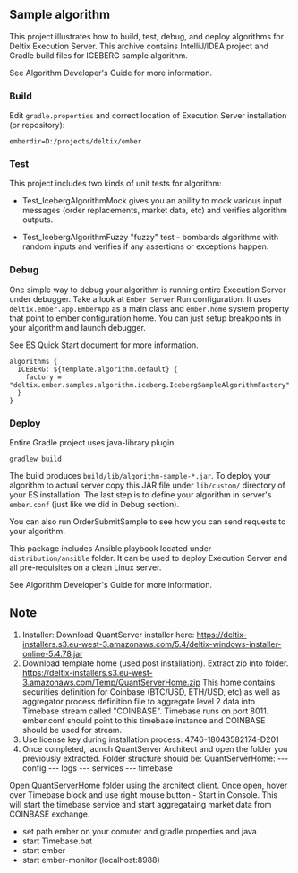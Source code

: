 ## Sample algorithm

This project illustrates how to build, test, debug, and deploy algorithms for Deltix Execution Server.
This archive contains IntelliJ/IDEA project and Gradle build files for ICEBERG sample algorithm.

See Algorithm Developer's Guide for more information.

### Build
Edit `gradle.properties` and correct location of Execution Server installation (or repository):
```
emberdir=D:/projects/deltix/ember
```

### Test
This project includes two kinds of unit tests for algorithm:

* Test_IcebergAlgorithmMock gives you an ability to mock various input messages (order replacements, market data, etc) 
  and verifies algorithm outputs.

* Test_IcebergAlgorithmFuzzy "fuzzy" test - bombards algorithms with random inputs and verifies if any assertions or 
  exceptions happen.

### Debug

One simple way to debug your algorithm is running entire Execution Server under debugger. 
Take a look at `Ember Server` Run configuration. It uses `deltix.ember.app.EmberApp` as a main class and `ember.home` 
system property that point to ember configuration home.
You can just setup breakpoints in your algorithm and launch debugger.

See ES Quick Start document for more information.

```
algorithms {
  ICEBERG: ${template.algorithm.default} {
    factory = "deltix.ember.samples.algorithm.iceberg.IcebergSampleAlgorithmFactory"
  }
}
````

### Deploy

Entire Gradle project uses java-library plugin.

```
gradlew build 
```

The build produces `build/lib/algorithm-sample-*.jar`. To deploy your algorithm to actual server copy this JAR file under `lib/custom/` directory of your ES installation.
The last step is to define your algorithm in server's `ember.conf` (just like we did in Debug section).  

You can also run OrderSubmitSample to see how you can send requests to your algorithm.

This package includes Ansible playbook located under `distribution/ansible` folder. It can be used to deploy Execution Server and all pre-requisites on a clean Linux server.


See Algorithm Developer's Guide for more information.  


## Note

1. Installer:
   Download QuantServer installer here:
   https://deltix-installers.s3.eu-west-3.amazonaws.com/5.4/deltix-windows-installer-online-5.4.78.jar
2. Download template home (used post installation). Extract zip into folder.
   https://deltix-installers.s3.eu-west-3.amazonaws.com/Temp/QuantServerHome.zip
   This home contains securities definition for Coinbase (BTC/USD, ETH/USD, etc) as well as aggregator
   process definition file to aggregate level 2 data into Timebase stream called "COINBASE".
   Timebase runs on port 8011.
   ember.conf should point to this timebase instance and COINBASE should be used for stream.
3. Use license key during installation process: 4746-18043582174-D201
4. Once completed, launch QuantServer Architect and open the folder you previously extracted. Folder structure should be:
   QuantServerHome:
   --- config
   --- logs
   --- services
   --- timebase

Open QuantServerHome folder using the architect client. Once open, hover over Timebase block and use
right mouse button - Start in Console.
This will start the timebase service and start aggregataing market data from COINBASE exchange.


- set path ember on your comuter and gradle.properties and java
- start Timebase.bat
- start ember 
- start ember-monitor  (localhost:8988)


